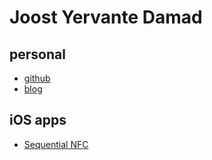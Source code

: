 # Joost Yervante Damad

## personal

* [github](https://github.com/andete)
* [blog](blog.html)

## iOS apps

* [Sequential NFC](https://damad.be/joost/apple/seqnfc.html)

